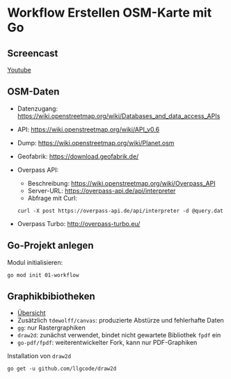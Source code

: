 # Workflow Erstellen OSM-Karte mit Go

## Screencast

[Youtube](https://youtu.be/agRzpA9Sl5Y)

## OSM-Daten

- Datenzugang: https://wiki.openstreetmap.org/wiki/Databases_and_data_access_APIs
- API: https://wiki.openstreetmap.org/wiki/API_v0.6
- Dump: https://wiki.openstreetmap.org/wiki/Planet.osm
- Geofabrik: https://download.geofabrik.de/
- Overpass API:
  - Beschreibung: https://wiki.openstreetmap.org/wiki/Overpass_API
  - Server-URL: https://overpass-api.de/api/interpreter
  - Abfrage mit Curl:

  ~~~~
  curl -X post https://overpass-api.de/api/interpreter -d @query.dat
  ~~~~
- Overpass Turbo: http://overpass-turbo.eu/

## Go-Projekt anlegen

Modul initialisieren:

~~~~
go mod init 01-workflow
~~~~

## Graphikbibiotheken

- [Übersicht](https://golang.ch/the-ultimate-list-of-golang-gui-graphics-image-related-libraries/)
- Zusätzlich `tdewolff/canvas`: produzierte Abstürze und fehlerhafte Daten
- `gg`: nur Rastergraphiken
- `draw2d`: zunächst verwendet, bindet nicht gewartete Bibliothek `fpdf` ein
- `go-pdf/fpdf`: weiterentwickelter Fork, kann nur PDF-Graphiken

Installation von `draw2d`

~~~~
go get -u github.com/llgcode/draw2d
~~~~

